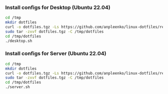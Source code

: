 ### Install configs for Desktop (Ubuntu 22.04)

```bash
cd /tmp
mkdir dotfiles
curl -o dotfiles.tgz -Ls https://github.com/anpleenko/linux-dotfiles/releases/download/v22-04-2023-08h-23m-13s/dotfiles.tgz
sudo tar -zxvf dotfiles.tgz -C /tmp/dotfiles
cd /tmp/dotfiles
./desktop.sh
```

### Install configs for Server (Ubuntu 22.04)

```bash
cd /tmp
mkdir dotfiles
curl -o dotfiles.tgz -Ls https://github.com/anpleenko/linux-dotfiles/releases/download/v22-04-2023-08h-23m-13s/dotfiles.tgz
sudo tar -zxvf dotfiles.tgz -C /tmp/dotfiles
cd /tmp/dotfiles
./server.sh
```
